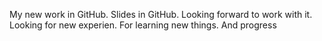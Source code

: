 My new work in GitHub.
Slides in GitHub.
Looking forward to work with it.
Looking for new experien.
For learning new things.
And progress



